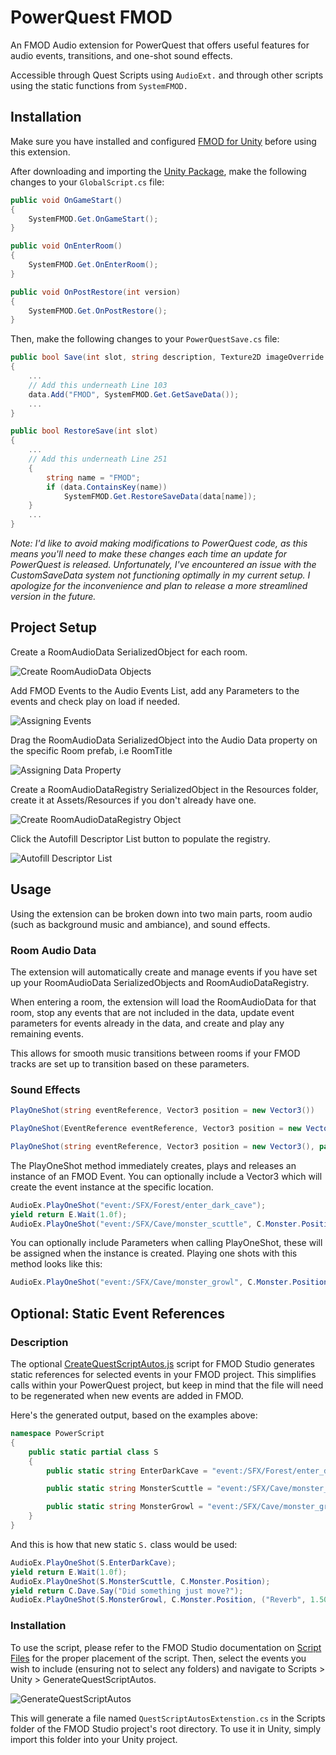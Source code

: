 
# PowerQuest FMOD

An FMOD Audio extension for PowerQuest that offers useful features for audio events, transitions, and one-shot sound effects.

Accessible through Quest Scripts using ```AudioExt.``` and through other scripts using the static functions from ```SystemFMOD.```

## Installation

Make sure you have installed and configured [FMOD for Unity](https://www.fmod.com/unity) before using this extension.

After downloading and importing the [Unity Package](https://github.com/joseph-riches/powerquest-fmod/raw/main/PowerQuestFMOD.unitypackage), make the following changes to your ```GlobalScript.cs``` file:

```cs
public void OnGameStart()
{
    SystemFMOD.Get.OnGameStart();
} 

public void OnEnterRoom()
{
    SystemFMOD.Get.OnEnterRoom();
}

public void OnPostRestore(int version)
{
    SystemFMOD.Get.OnPostRestore();
}
```

Then, make the following changes to your ```PowerQuestSave.cs``` file:

```cs
public bool Save(int slot, string description, Texture2D imageOverride = null)
{
    ...
    // Add this underneath Line 103
    data.Add("FMOD", SystemFMOD.Get.GetSaveData());
    ...
} 
```

```cs
public bool RestoreSave(int slot)
{
    ...
    // Add this underneath Line 251
    {
        string name = "FMOD";
        if (data.ContainsKey(name))
            SystemFMOD.Get.RestoreSaveData(data[name]);
    }
    ...
} 

```
*Note: I'd like to avoid making modifications to PowerQuest code, as this means you'll need to make these changes each time an update for PowerQuest is released. Unfortunately, I've encountered an issue with the CustomSaveData system not functioning optimally in my current setup. I apologize for the inconvenience and plan to release a more streamlined version in the future.*

## Project Setup

Create a RoomAudioData SerializedObject for each room.

![Create RoomAudioData Objects](https://s9.gifyu.com/images/CreateRoomAudioData.gif) 

Add FMOD Events to the Audio Events List, add any Parameters to the events and check play on load if needed.

![Assigning Events](https://s9.gifyu.com/images/SetUpEvents.gif) 

Drag the RoomAudioData SerializedObject into the Audio Data property on the specific Room prefab, i.e RoomTitle

![Assigning Data Property](https://s3.gifyu.com/images/AssignRoomDataProperty.gif) 

Create a RoomAudioDataRegistry SerializedObject in the Resources folder, create it at Assets/Resources if you don't already have one.

![Create RoomAudioDataRegistry Object](https://s9.gifyu.com/images/CreateRegistry.gif) 

Click the Autofill Descriptor List button to populate the registry.

![Autofill Descriptor List](https://s9.gifyu.com/images/AutofillDescriptors.gif) 


## Usage

Using the extension can be broken down into two main parts, room audio (such as background music and ambiance), and sound effects.

### Room Audio Data

The extension will automatically create and manage events if you have set up your RoomAudioData SerializedObjects and RoomAudioDataRegistry.

When entering a room, the extension will load the RoomAudioData for that room, stop any events that are not included in the data, update event parameters for events already in the data, and create and play any remaining events.

This allows for smooth music transitions between rooms if your FMOD tracks are set up to transition based on these parameters.

### Sound Effects

```cs
PlayOneShot(string eventReference, Vector3 position = new Vector3())
```

```cs
PlayOneShot(EventReference eventReference, Vector3 position = new Vector3())
```

```cs
PlayOneShot(string eventReference, Vector3 position = new Vector3(), params (string name, float value)[] parameters)
```

The PlayOneShot method immediately creates, plays and releases an instance of an FMOD Event. You can optionally include a Vector3 which will create the event instance at the specific location.

```cs
AudioEx.PlayOneShot("event:/SFX/Forest/enter_dark_cave");
yield return E.Wait(1.0f);
AudioEx.PlayOneShot("event:/SFX/Cave/monster_scuttle", C.Monster.Position);
```

You can optionally include Parameters when calling PlayOneShot, these will be assigned when the instance is created. Playing one shots with this method looks like this:

```cs
AudioEx.PlayOneShot("event:/SFX/Cave/monster_growl", C.Monster.Position, ("Reverb", 1.50f), ("Pitch", 0.5f));
```

## Optional: Static Event References

### Description

The optional [CreateQuestScriptAutos.js](https://github.com/joseph-riches/powerquest-fmod/raw/main/CreateQuestScriptAutos.js) script for FMOD Studio generates static references for selected events in your FMOD project. This simplifies calls within your PowerQuest project, but keep in mind that the file will need to be regenerated when new events are added in FMOD.

Here's the generated output, based on the examples above:

```cs
namespace PowerScript
{
	public static partial class S
	{
		public static string EnterDarkCave = "event:/SFX/Forest/enter_dark_cave";

		public static string MonsterScuttle = "event:/SFX/Cave/monster_scuttle";

		public static string MonsterGrowl = "event:/SFX/Cave/monster_growl";
	}
}
```

And this is how that new static ```S.``` class would be used:


```cs
AudioEx.PlayOneShot(S.EnterDarkCave);
yield return E.Wait(1.0f);
AudioEx.PlayOneShot(S.MonsterScuttle, C.Monster.Position);
yield return C.Dave.Say("Did something just move?");
AudioEx.PlayOneShot(S.MonsterGrowl, C.Monster.Position, ("Reverb", 1.50f), ("Pitch", 0.5f));
```

### Installation

To use the script, please refer to the FMOD Studio documentation on [Script Files](https://www.fmod.com/docs/2.00/studio/scripting-terminal-reference.html#script-files) for the proper placement of the script. Then, select the events you wish to include (ensuring not to select any folders) and navigate to Scripts > Unity > GenerateQuestScriptAutos.

![GenerateQuestScriptAutos](https://s9.gifyu.com/images/CreateQuestScriptAutos.gif) 

This will generate a file named ```QuestScriptAutosExtenstion.cs``` in the Scripts folder of the FMOD Studio project's root directory. To use it in Unity, simply import this folder into your Unity project.
